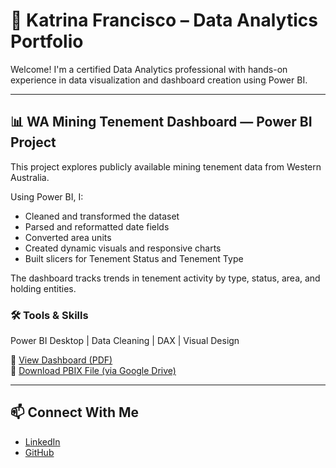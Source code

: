 # 👋 Katrina Francisco – Data Analytics Portfolio

Welcome! I'm a certified Data Analytics professional with hands-on experience in data visualization and dashboard creation using Power BI.

---

## 📊 WA Mining Tenement Dashboard — Power BI Project

This project explores publicly available mining tenement data from Western Australia.

Using Power BI, I:
- Cleaned and transformed the dataset
- Parsed and reformatted date fields
- Converted area units
- Created dynamic visuals and responsive charts
- Built slicers for Tenement Status and Tenement Type

The dashboard tracks trends in tenement activity by type, status, area, and holding entities.

### 🛠 Tools & Skills
Power BI Desktop | Data Cleaning | DAX | Visual Design

📄 [View Dashboard (PDF)](TenementsPDF.pdf)  
💾 [Download PBIX File (via Google Drive)](https://drive.google.com/file/d/1E8Olu4Ae7GiilGtdLMkSHPoVjORkhHml/view?usp=sharing)


---

## 📫 Connect With Me
- [LinkedIn](https://linkedin.com/in/katrinavera)
- [GitHub](https://github.com/kfdevera)
